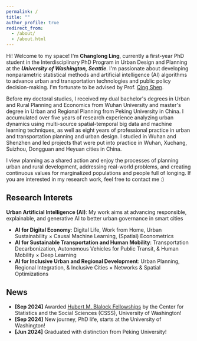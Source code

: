 ```yaml
---
permalink: /
title: ""
author_profile: true
redirect_from: 
  - /about/
  - /about.html
---
```


Hi! Welcome to my space! I'm **Changlong Ling**, currently a first-year PhD student in the Interdisciplinary PhD Program in Urban Design and Planning at the **_University of Washington, Seattle_**. I'm passionate about developing nonparametric statistical methods and artificial intelligence (AI) algorithms to advance urban and transportation technologies and public policy decision-making. I'm fortunate to be advised by Prof. [Qing Shen](https://urbdp.be.uw.edu/people/qing-shen/). 

Before my doctoral studies, I received my dual bachelor's degrees in Urban and Rural Planning and Economics from Wuhan University and master's degree in Urban and Regional Planning from Peking University in China. I accumulated over five years of research experience analyzing urban dynamics using multi-source spatial-temporal big data and machine learning techniques, as well as eight years of professional practice in urban and transportation planning and urban design. I studied in Wuhan and Shenzhen and led projects that were put into practice in Wuhan, Xuchang, Suizhou, Dongguan and Heyuan cities in China.

I view planning as a shared action and enjoy the processes of planning urban and rural development, addressing real-world problems, and creating continuous values for marginalized populations and people full of longing. If you are interested in my research work, feel free to contact me :)

Research Interets
-----
**Urban Artificial Intelligence (AI)**: My work aims at advancing responsible, explainable, and generative AI to better urban governance in smart cities
- **AI for Digital Economy**: Digital Life, Work from Home, Urban Sustainability × Causal Machine Learning, (Spatial) Econometrics
- **AI for Sustainable Transportation and Human Mobility**: Transportation Decarbonization, Autonomous Vehicles for Public Transit, & Human Mobility × Deep Learning
- **AI for Inclusive Urban and Regional Development**: Urban Planning, Regional Integration, & Inclusive Cities × Networks & Spatial Optimizations

News
-----
- **[Sep 2024]** Awarded [Hubert M. Blalock Fellowships](https://csss.uw.edu/about/blalock-fellowship) by the Center for Statistics and the Social Sciences (CSSS), University of Washington!
- **[Sep 2024]** New journey, PhD life, starts at the University of Washington!
- **[Jun 2024]** Graduated with distinction from Peking University!
